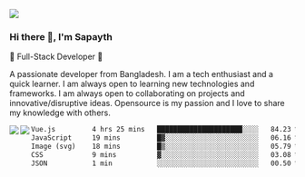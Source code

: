 <!-- **sapayth/sapayth** is a ✨ _special_ ✨ repository because its `README.md` (this file) appears on your GitHub profile.

Here are some ideas to get you started:

- 🔭 I’m currently working on ...
- 🌱 I’m currently learning ...
- 👯 I’m looking to collaborate on ...
- 🤔 I’m looking for help with ...
- 💬 Ask me about ...
- 📫 How to reach me: ...
- 😄 Pronouns: ...
- ⚡ Fun fact: ...
-->
![](https://user-images.githubusercontent.com/74038190/226190894-18e959ba-d458-4a94-ac44-790190f2a947.gif)
### Hi there 👋, I'm Sapayth

🚀 Full-Stack Developer 🚀

A passionate developer from Bangladesh. I am a tech enthusiast and a quick learner. I am always open to learning new technologies and frameworks. I am always open to collaborating on projects and innovative/disruptive ideas. Opensource is my passion and I love to share my knowledge with others.

<div>
<a href="https://github.com/sapayth/github-readme-stats">
  <img align="left" src="https://github-readme-stats.vercel.app/api?username=sapayth&show_icons=true&count_private=true" />
</a>
<a href="https://github.com/sapayth/github-readme-stats">
  <img align="left" src="https://github-readme-stats.vercel.app/api/top-langs/?username=sapayth" />
</a>
</div>
<!--START_SECTION:waka-->

```txt
Vue.js         4 hrs 25 mins   █████████████████████░░░░   84.23 %
JavaScript     19 mins         █▓░░░░░░░░░░░░░░░░░░░░░░░   06.16 %
Image (svg)    18 mins         █▒░░░░░░░░░░░░░░░░░░░░░░░   05.79 %
CSS            9 mins          ▓░░░░░░░░░░░░░░░░░░░░░░░░   03.08 %
JSON           1 min           ░░░░░░░░░░░░░░░░░░░░░░░░░   00.50 %
```

<!--END_SECTION:waka-->
